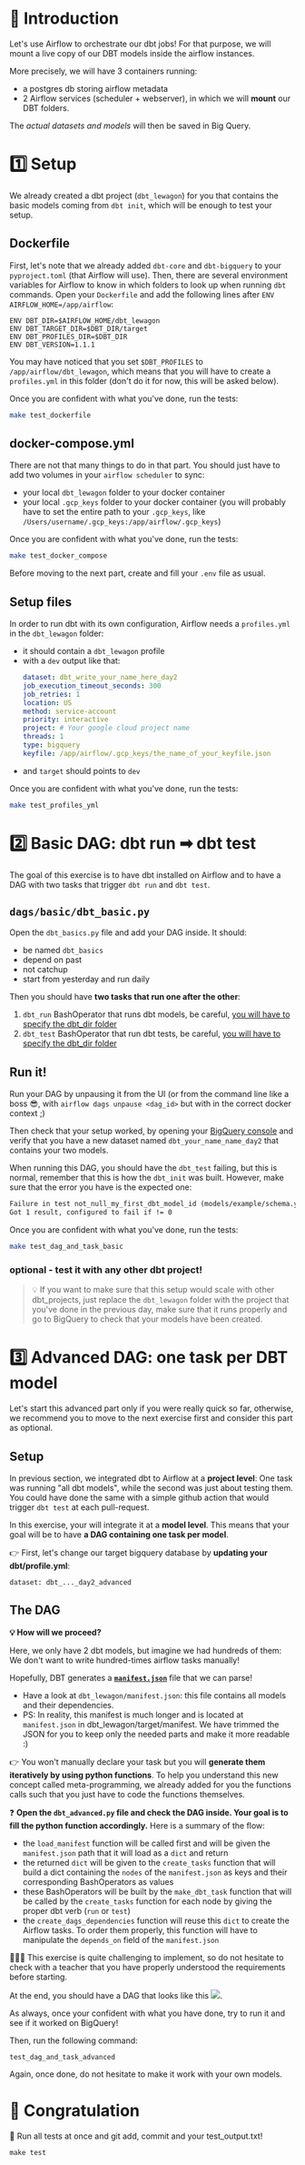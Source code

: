 # 🎯 Introduction

Let's use Airflow to orchestrate our dbt jobs! For that purpose, we will mount a live copy of our DBT models inside the airflow instances.

More precisely, we will have 3 containers running:
- a postgres db storing airflow metadata
- 2 Airflow services (scheduler + webserver), in which we will **mount** our DBT folders.

The *actual datasets and models* will then be saved in Big Query.

# 1️⃣ Setup

We already created a dbt project (`dbt_lewagon`) for you that contains the basic models coming from `dbt init`, which will be enough to test your setup.

## Dockerfile
First, let's note that we already added `dbt-core` and `dbt-bigquery` to your `pyproject.toml` (that Airflow will use). Then, there are several environment variables for Airflow to know in which folders to look up when running `dbt` commands. Open your `Dockerfile` and add the following lines after `ENV AIRFLOW_HOME=/app/airflow`:

```
ENV DBT_DIR=$AIRFLOW_HOME/dbt_lewagon
ENV DBT_TARGET_DIR=$DBT_DIR/target
ENV DBT_PROFILES_DIR=$DBT_DIR
ENV DBT_VERSION=1.1.1
```

You may have noticed that you set `$DBT_PROFILES` to `/app/airflow/dbt_lewagon`, which means that you will have to create a `profiles.yml` in this folder (don't do it for now, this will be asked below).

Once you are confident with what you've done, run the tests:

```bash
make test_dockerfile
```

## docker-compose.yml

There are not that many things to do in that part. You should just have to add two volumes in your `airflow scheduler` to sync:
- your local `dbt_lewagon` folder to your docker container
- your local `.gcp_keys` folder to your docker container (you will probably have to set the entire path to your `.gcp_keys`, like `/Users/username/.gcp_keys:/app/airflow/.gcp_keys`)

Once you are confident with what you've done, run the tests:

```bash
make test_docker_compose
```

Before moving to the next part, create and fill your `.env` file as usual.

## Setup files

In order to run dbt with its own configuration, Airflow needs a `profiles.yml` in the `dbt_lewagon` folder:
- it should contain a `dbt_lewagon` profile
- with a `dev` output like that:
    ```yml
    dataset: dbt_write_your_name_here_day2
    job_execution_timeout_seconds: 300
    job_retries: 1
    location: US
    method: service-account
    priority: interactive
    project: # Your google cloud project name
    threads: 1
    type: bigquery
    keyfile: /app/airflow/.gcp_keys/the_name_of_your_keyfile.json
    ```
- and `target` should points to `dev`


Once you are confident with what you've done, run the tests:

```bash
make test_profiles_yml
```

# 2️⃣ Basic DAG: dbt run ➡ dbt test

The goal of this exercise is to have dbt installed on Airflow and to have a DAG with two tasks that trigger `dbt run` and `dbt test`.


## `dags/basic/dbt_basic.py`
Open the `dbt_basics.py` file and add your DAG inside. It should:
- be named `dbt_basics`
- depend on past
- not catchup
- start from yesterday and run daily

Then you should have **two tasks that run one after the other**:
1. `dbt_run` BashOperator that runs dbt models, be careful, [you will have to specify the dbt_dir folder](https://docs.getdbt.com/dbt-cli/configure-your-profile#advanced-customizing-a-profile-directory)
2. `dbt_test` BashOperator that run dbt tests, be careful, [you will have to specify the dbt_dir folder](https://docs.getdbt.com/dbt-cli/configure-your-profile#advanced-customizing-a-profile-directory)

## Run it!
Run your DAG by unpausing it from the UI (or from the command line like a boss 😎, with `airflow dags unpause <dag_id>` but with in the correct docker context ;)

Then check that your setup worked, by opening your [BigQuery console](https://console.cloud.google.com/bigquery) and verify that you have a new dataset named `dbt_your_name_name_day2` that contains your two models.

When running this DAG, you should have the `dbt_test` failing, but this is normal, remember that this is how the `dbt_init` was built. However, make sure that the error you have is the expected one:

```markdown
Failure in test not_null_my_first_dbt_model_id (models/example/schema.yml)
Got 1 result, configured to fail if != 0
```

Once you are confident with what you've done, run the tests:

```bash
make test_dag_and_task_basic
```

### optional - test it with any other dbt project!

>💡 If you want to make sure that this setup would scale with other dbt_projects, just replace the `dbt_lewagon` folder with the project that you've done in the previous day, make sure that it runs properly and go to BigQuery to check that your models have been created.

# 3️⃣ Advanced DAG: one task per DBT model

Let's start this advanced part only if you were really quick so far, otherwise, we recommend you to move to the next exercise first and consider this part as optional.

## Setup

In previous section, we integrated dbt to Airflow at a **project level**: One task was running "all dbt models", while the second was just about testing them. You could have done the same with a simple github action that would trigger `dbt test` at each pull-request.

In this exercise, your will integrate it at a **model level**. This means that your goal will be to have **a DAG containing one task per model**.

👉 First, let's change our target bigquery database by **updating your dbt/profile.yml**:
```
dataset: dbt_..._day2_advanced
```

## The DAG

**💡 How will we proceed?**

Here, we only have 2 dbt models, but imagine we had hundreds of them: We don't want to write hundred-times airflow tasks manually!

Hopefully, DBT generates a **[`manifest.json`](https://docs.getdbt.com/reference/artifacts/manifest-json)** file that we can parse!
- Have a look at `dbt_lewagon/manifest.json`: this file contains all models and their dependencies.
- PS: In reality, this manifest is much longer and is located at `manifest.json` in dbt_lewagon/target/manifest. We have trimmed the JSON for you to keep only the needed parts and make it more readable :)

👉 You won't manually declare your task but you will **generate them iteratively by using python functions**. To help you understand this new concept called meta-programming, we already added for you the functions calls such that you just have to code the functions themselves.

❓ **Open the `dbt_advanced.py` file and check the DAG inside. Your goal is to fill the python function accordingly.** Here is a summary of the flow:

- the `load_manifest` function will be called first and will be given the `manifest.json` path that it will load as a `dict` and return
- the returned `dict` will be given to the `create_tasks` function that will build a dict containing the `nodes` of the `manifest.json` as keys and their corresponding BashOperators as values
- these BashOperators will be built by the `make_dbt_task` function that will be called by the `create_tasks` function for each node by giving the proper dbt verb (`run` or `test`)
- the `create_dags_dependencies` function will reuse this `dict` to create the Airflow tasks. To order them properly, this function will have to manipulate the `depends_on` field of the `manifest.json`

🏋🏽‍♂️ This exercise is quite challenging to implement, so do not hesitate to check with a teacher that you have properly understood the requirements before starting.

At the end, you should have a DAG that looks like this
<img src="https://wagon-public-datasets.s3.amazonaws.com/data-engineering/W2D3/dbt_dag.png">.

As always, once your confident with what you have done, try to run it and see if it worked on BigQuery!

Then, run the following command:

```
test_dag_and_task_advanced
```

Again, once done, do not hesitate to make it work with your own models.

# 🏁 Congratulation

🧪 Run all tests at once and git add, commit and your test_output.txt!
```
make test
```
